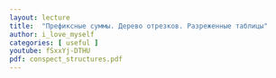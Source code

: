 ```yaml
---
layout: lecture
title:  "Префиксные суммы. Дерево отрезков. Разреженные таблицы"
author: i_love_myself
categories: [ useful ]
youtube: fSxxYj-DTHU
pdf: conspect_structures.pdf
---
```

